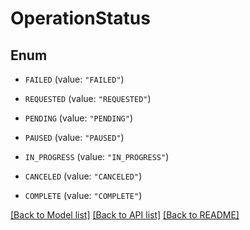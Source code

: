 # OperationStatus

## Enum


* `FAILED` (value: `"FAILED"`)

* `REQUESTED` (value: `"REQUESTED"`)

* `PENDING` (value: `"PENDING"`)

* `PAUSED` (value: `"PAUSED"`)

* `IN_PROGRESS` (value: `"IN_PROGRESS"`)

* `CANCELED` (value: `"CANCELED"`)

* `COMPLETE` (value: `"COMPLETE"`)


[[Back to Model list]](../README.md#documentation-for-models) [[Back to API list]](../README.md#documentation-for-api-endpoints) [[Back to README]](../README.md)


